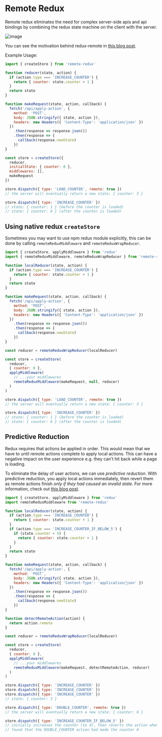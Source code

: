 # Remote Redux

Remote redux eliminates the need for complex server-side apis and api bindings
by combining the redux state machine on the client with the server.

![image](https://user-images.githubusercontent.com/1910070/33395325-1b0d0038-d513-11e7-9f45-57df62f39834.png)

You can see the motivation behind redux-remote in [this blog post](https://medium.com/@seveibar/remote-reducers-and-predictive-reduction-572ab5054211).

Example Usage:

```javascript
import { createStore } from 'remote-redux'

function reducer(state, action) {
  if (action.type === 'INCREASE_COUNTER') {
    return { counter: state.counter + 1 }
  }
  return state
}

function makeRequest(state, action, callback) {
  fetch('/api/apply-action', {
    method: 'POST',
    body: JSON.stringify({ state, action }),
    headers: new Headers({ 'Content-Type': 'application/json' })
  })
    .then(response => response.json())
    .then(response => {
      callback(response.newState)
    })
}

const store = createStore({
  reducer,
  initialState: { counter: 0 },
  middlewares: [],
  makeRequest
})

store.dispatch({ type: 'LOAD_COUNTER', remote: true })
// the server will eventually return a new state: { counter: 5 }

store.dispatch({ type: 'INCREASE_COUNTER' })
// state: { counter: 1 } (before the counter is loaded)
// state: { counter: 6 } (after the counter is loaded)
```

## Using native redux `createStore`

Sometimes you may want to use npm redux module explicitly, this can be done by
calling `remoteReduxMiddleware` and `remoteReduxWrapReducer`.

```javascript
import { createStore, applyMiddleware } from 'redux'
import { remoteReduxMiddleware, remoteReduxWrapReducer } from 'remote-redux'

function localReducer(state, action) {
  if (action.type === 'INCREASE_COUNTER') {
    return { counter: state.counter + 1 }
  }
  return state
}

function makeRequest(state, action, callback) {
  fetch('/api/apply-action', {
    method: 'POST',
    body: JSON.stringify({ state, action }),
    headers: new Headers({ 'Content-Type': 'application/json' })
  })
    .then(response => response.json())
    .then(response => {
      callback(response.newState)
    })
}

const reducer = remoteReduxWrapReducer(localReducer)

const store = createStore(
  reducer,
  { counter: 0 },
  applyMiddleware(
    // ...your middlewares
    remoteReduxMiddleware(makeRequest, null, reducer)
  )
)

store.dispatch({ type: 'LOAD_COUNTER', remote: true })
// the server will eventually return a new state: { counter: 5 }

store.dispatch({ type: 'INCREASE_COUNTER' })
// state: { counter: 1 } (before the counter is loaded)
// state: { counter: 6 } (after the counter is loaded)
```

## Predictive Reduction

Redux requires that actions be applied in order. This would mean that we have to
until remote actions complete to apply local actions. This can have a negative
impact on the user experience e.g. they can't hit back while a page is loading.

To eliminate the delay of user actions, we can use _predictive reduction_.
With predictive reduction, you apply local actions immediately, then revert them
as remote actions finish _only if they had caused an invalid state_. For more
information, check out [this blog post](https://medium.com/@seveibar/remote-reducers-and-predictive-reduction-572ab5054211).

```javascript
import { createStore, applyMiddleware } from 'redux'
import remoteReduxMiddleware from 'remote-redux'

function localReducer(state, action) {
  if (action.type === 'INCREASE_COUNTER') {
    return { counter: state.counter + 1 }
  }
  if (action.type === 'INCREASE_COUNTER_IF_BELOW_5') {
    if (state.counter < 5) {
      return { counter: state.counter + 1 }
    }
  }
  return state
}

function makeRequest(state, action, callback) {
  fetch('/api/apply-action', {
    method: 'POST',
    body: JSON.stringify({ state, action }),
    headers: new Headers({ 'Content-Type': 'application/json' })
  })
    .then(response => response.json())
    .then(response => {
      callback(response.newState)
    })
}

function detectRemoteAction(action) {
  return action.remote
}

const reducer = remoteReduxWrapReducer(localReducer)

const store = createStore(
  reducer,
  { counter: 0 },
  applyMiddleware(
    // ...your middlewares
    remoteReduxMiddleware(makeRequest, detectRemoteAction, reducer)
  )
)

store.dispatch({ type: 'INCREASE_COUNTER' })
store.dispatch({ type: 'INCREASE_COUNTER' })
store.dispatch({ type: 'INCREASE_COUNTER' })
// state: { counter: 3 }

store.dispatch({ type: 'DOUBLE_COUNTER', remote: true })
// the server will eventually return a new state: { counter: 6 }

store.dispatch({ type: 'INCREASE_COUNTER_IF_BELOW_5' })
// initially increases the counter (to 4), then reverts the action when it is
// found that the DOUBLE_COUNTER action had made the counter 6
```
